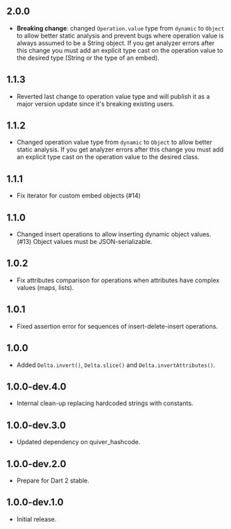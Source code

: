 ## 2.0.0

* **Breaking change**: changed `Operation.value` type from `dynamic` to `Object` to allow better
  static analysis and prevent bugs where operation value is always assumed to be a String object. 
  If you get analyzer errors after this change you must add an explicit type cast on the
  operation value to the desired type (String or the type of an embed).

## 1.1.3

* Reverted last change to operation value type and will publish it as a major version update
  since it's breaking existing users.

## 1.1.2

* Changed operation value type from `dynamic` to `Object` to allow better static analysis.
  If you get analyzer errors after this change you must add an explicit type cast on the operation
  value to the desired class.

## 1.1.1

* Fix iterator for custom embed objects (#14)

## 1.1.0

* Changed insert operations to allow inserting dynamic object values. (#13)
  Object values must be JSON-serializable.

## 1.0.2

* Fix attributes comparison for operations when attributes have complex values (maps, lists).

## 1.0.1

* Fixed assertion error for sequences of insert-delete-insert operations.

## 1.0.0

* Added `Delta.invert()`, `Delta.slice()` and `Delta.invertAttributes()`.

## 1.0.0-dev.4.0

* Internal clean-up replacing hardcoded strings with constants.

## 1.0.0-dev.3.0

* Updated dependency on quiver_hashcode.

## 1.0.0-dev.2.0

* Prepare for Dart 2 stable.

## 1.0.0-dev.1.0

* Initial release.
